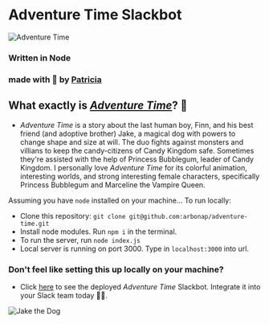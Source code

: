 # Adventure Time Slackbot

![Adventure Time](https://media.giphy.com/media/IYjiu6ntwXzhe/giphy.gif?response_id=591d48e8abc0d8c8936a9d35)

### Written in Node
### made with 💜 by [Patricia](http://www.twitter.com/patricia_arbona)

## What exactly is [_Adventure Time_](http://adventuretime.wikia.com/wiki/Adventure_Time_with_Finn_and_Jake_Wiki)? 🤔
- _Adventure Time_ is a story about the last human boy, Finn, and his best friend (and adoptive brother) Jake, a magical dog with powers to change shape and size at will. The duo fights against monsters and villians to keep the candy-citizens of Candy Kingdom safe. Sometimes they're assisted with the help of Princess Bubblegum, leader of Candy Kingdom. I personally love _Adventure Time_ for its colorful animation, interesting worlds, and strong interesting female characters, specifically Princess Bubblegum and Marceline the Vampire Queen.



Assuming you have `node` installed on your machine...
To run locally:
- Clone this repository: `git clone git@github.com:arbonap/adventure-time.git`
- Install node modules. Run `npm i` in the terminal.
- To run the server, run `node index.js`
- Local server is running on port 3000. Type in `localhost:3000` into url.

### Don't feel like setting this up locally on your machine?
- Click [here](www.patriciaarbona.com/adventure-time) to see the deployed _Adventure Time_ Slackbot. Integrate it into your Slack team today 👌🏼.


![Jake the Dog](https://media.giphy.com/media/eeDarGFPiZxyE/giphy.gif?response_id=591d4524d9e3362bd6e6b70c)
